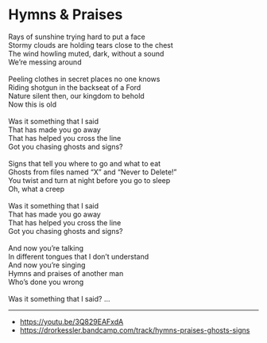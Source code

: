 # Hymns & Praises

Rays of sunshine trying hard to put a face\
Stormy clouds are holding tears close to the chest\
The wind howling muted, dark, without a sound\
We’re messing around\
\
Peeling clothes in secret places no one knows\
Riding shotgun in the backseat of a Ford\
Nature silent then, our kingdom to behold\
Now this is old\
\
Was it something that I said\
That has made you go away\
That has helped you cross the line\
Got you chasing ghosts and signs?\
\
Signs that tell you where to go and what to eat\
Ghosts from files named “X” and “Never to Delete!”\
You twist and turn at night before you go to sleep\
Oh, what a creep\
\
Was it something that I said\
That has made you go away\
That has helped you cross the line\
Got you chasing ghosts and signs?\
\
And now you’re talking\
In different tongues that I don’t understand\
And now you’re singing\
Hymns and praises of another man\
Who’s done you wrong\
\
Was it something that I said? ...

---
- https://youtu.be/3Q829EAFxdA
- https://drorkessler.bandcamp.com/track/hymns-praises-ghosts-signs
